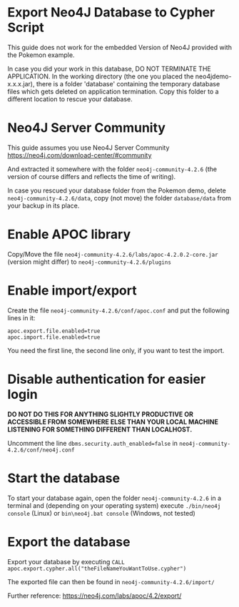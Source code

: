 Export Neo4J Database to Cypher Script
===

This guide does not work for the embedded Version of Neo4J provided with the Pokemon example. 

In case you did your work in this database, DO NOT TERMINATE THE APPLICATION. In the working directory (the one you placed the neo4jdemo-x.x.x.jar), there is a folder 'database' containing the temporary database files which gets deleted on application termination. Copy this folder to a different location to rescue your database.

# Neo4J Server Community
This guide assumes you use Neo4J Server Community 
https://neo4j.com/download-center/#community

And extracted it somewhere with the folder `neo4j-community-4.2.6` (the version of course differs and reflects the time of writing). 

In case you rescued your database folder from the Pokemon demo, delete `neo4j-community-4.2.6/data`, copy (not move) the folder `database/data` from your backup in its place. 

# Enable APOC library
Copy/Move the file `neo4j-community-4.2.6/labs/apoc-4.2.0.2-core.jar` (version might differ) to `neo4j-community-4.2.6/plugins`

# Enable import/export
Create the file `neo4j-community-4.2.6/conf/apoc.conf` and put the following lines in it:

```
apoc.export.file.enabled=true
apoc.import.file.enabled=true
```

You need the first line, the second line only, if you want to test the import.

# Disable authentication for easier login
**DO NOT DO THIS FOR ANYTHING SLIGHTLY PRODUCTIVE OR ACCESSIBLE FROM SOMEWHERE ELSE THAN YOUR LOCAL MACHINE LISTENING FOR SOMETHING DIFFERENT THAN LOCALHOST.**

Uncomment the line `dbms.security.auth_enabled=false` in `neo4j-community-4.2.6/conf/neo4j.conf`

# Start the database
To start your database again, open the folder `neo4j-community-4.2.6` in a terminal and (depending on your operating system) execute `./bin/neo4j console` (Linux) or `bin\neo4j.bat console` (Windows, not tested)

# Export the database
Export your database by executing
`CALL apoc.export.cypher.all("theFileNameYouWantToUse.cypher")`

The exported file can then be found in `neo4j-community-4.2.6/import/`

Further reference: https://neo4j.com/labs/apoc/4.2/export/
